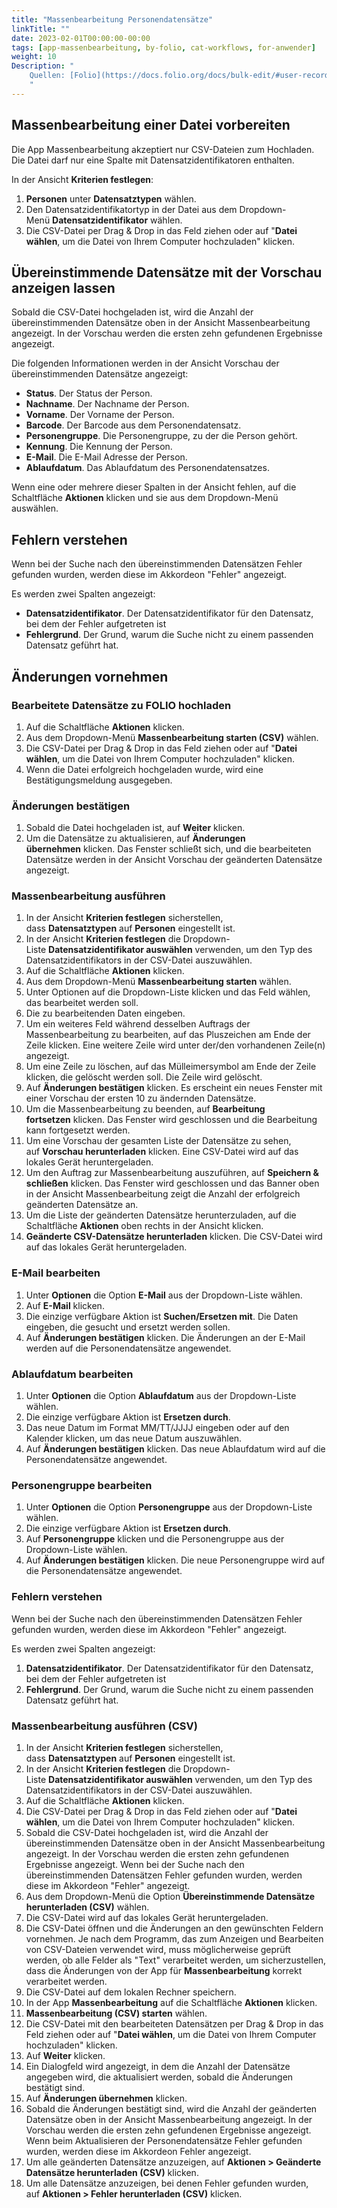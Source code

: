 ```yaml
---
title: "Massenbearbeitung Personendatensätze"
linkTitle: ""
date: 2023-02-01T00:00:00-00:00
tags: [app-massenbearbeitung, by-folio, cat-workflows, for-anwender]
weight: 10
Description: "
    Quellen: [Folio](https://docs.folio.org/docs/bulk-edit/#user-records) & [GBV](https://info.gbv.de/pages/viewpage.action?pageId=845709324)
    "
---
```


## Massenbearbeitung einer Datei vorbereiten

Die App Massenbearbeitung akzeptiert nur CSV-Dateien zum Hochladen. Die Datei darf nur eine Spalte mit Datensatzidentifikatoren enthalten.

In der Ansicht **Kriterien festlegen**:

1.  **Personen** unter **Datensatztypen** wählen.
2.  Den Datensatzidentifikatortyp in der Datei aus dem Dropdown-Menü **Datensatzidentifikator** wählen.
3.  Die CSV-Datei per Drag & Drop in das Feld ziehen oder auf "**Datei wählen**, um die Datei von Ihrem Computer hochzuladen" klicken.

## Übereinstimmende Datensätze mit der Vorschau anzeigen lassen

Sobald die CSV-Datei hochgeladen ist, wird die Anzahl der übereinstimmenden Datensätze oben in der Ansicht Massenbearbeitung angezeigt. In der Vorschau werden die ersten zehn gefundenen Ergebnisse angezeigt.

Die folgenden Informationen werden in der Ansicht Vorschau der übereinstimmenden Datensätze angezeigt:

-   **Status**. Der Status der Person.
-   **Nachname**. Der Nachname der Person.
-   **Vorname**. Der Vorname der Person.
-   **Barcode**. Der Barcode aus dem Personendatensatz.
-   **Personengruppe**. Die Personengruppe, zu der die Person gehört.
-   **Kennung**. Die Kennung der Person.
-   **E-Mail**. Die E-Mail Adresse der Person.
-   **Ablaufdatum**. Das Ablaufdatum des Personendatensatzes.

Wenn eine oder mehrere dieser Spalten in der Ansicht fehlen, auf die Schaltfläche **Aktionen** klicken und sie aus dem Dropdown-Menü auswählen.

## Fehlern verstehen

Wenn bei der Suche nach den übereinstimmenden Datensätzen Fehler gefunden wurden, werden diese im Akkordeon "Fehler" angezeigt.

Es werden zwei Spalten angezeigt:

-   **Datensatzidentifikator**. Der Datensatzidentifikator für den Datensatz, bei dem der Fehler aufgetreten ist
-   **Fehlergrund**. Der Grund, warum die Suche nicht zu einem passenden Datensatz geführt hat.

## Änderungen vornehmen

### Bearbeitete Datensätze zu FOLIO hochladen

1.  Auf die Schaltfläche **Aktionen** klicken.
2.  Aus dem Dropdown-Menü **Massenbearbeitung starten (CSV)** wählen.
3.  Die CSV-Datei per Drag & Drop in das Feld ziehen oder auf "**Datei wählen**, um die Datei von Ihrem Computer hochzuladen" klicken.
4.  Wenn die Datei erfolgreich hochgeladen wurde, wird eine Bestätigungsmeldung ausgegeben.

### Änderungen bestätigen

1.  Sobald die Datei hochgeladen ist, auf **Weiter** klicken.
2.  Um die Datensätze zu aktualisieren, auf **Änderungen übernehmen** klicken. Das Fenster schließt sich, und die bearbeiteten Datensätze werden in der Ansicht Vorschau der geänderten Datensätze angezeigt.

### Massenbearbeitung ausführen

1.  In der Ansicht **Kriterien festlegen** sicherstellen, dass **Datensatztypen** auf **Personen** eingestellt ist.
2.  In der Ansicht **Kriterien festlegen** die Dropdown-Liste **Datensatzidentifikator auswählen** verwenden, um den Typ des Datensatzidentifikators in der CSV-Datei auszuwählen.
3.  Auf die Schaltfläche **Aktionen** klicken.
4.  Aus dem Dropdown-Menü **Massenbearbeitung starten** wählen.
5.  Unter Optionen auf die Dropdown-Liste klicken und das Feld wählen, das bearbeitet werden soll.
6.  Die zu bearbeitenden Daten eingeben.
7.  Um ein weiteres Feld während desselben Auftrags der Massenbearbeitung zu bearbeiten, auf das Pluszeichen am Ende der Zeile klicken. Eine weitere Zeile wird unter der/den vorhandenen Zeile(n) angezeigt.
8.  Um eine Zeile zu löschen, auf das Mülleimersymbol am Ende der Zeile klicken, die gelöscht werden soll. Die Zeile wird gelöscht.
9.  Auf **Änderungen bestätigen** klicken. Es erscheint ein neues Fenster mit einer Vorschau der ersten 10 zu ändernden Datensätze.
10.  Um die Massenbearbeitung zu beenden, auf **Bearbeitung fortsetzen** klicken. Das Fenster wird geschlossen und die Bearbeitung kann fortgesetzt werden.
11.  Um eine Vorschau der gesamten Liste der Datensätze zu sehen, auf **Vorschau herunterladen** klicken. Eine CSV-Datei wird auf das lokales Gerät heruntergeladen.
12.  Um den Auftrag zur Massenbearbeitung auszuführen, auf **Speichern & schließen** klicken. Das Fenster wird geschlossen und das Banner oben in der Ansicht Massenbearbeitung zeigt die Anzahl der erfolgreich geänderten Datensätze an.
13.  Um die Liste der geänderten Datensätze herunterzuladen, auf die Schaltfläche **Aktionen** oben rechts in der Ansicht klicken.
14.  **Geänderte CSV-Datensätze herunterladen** klicken. Die CSV-Datei wird auf das lokales Gerät heruntergeladen.

### E-Mail bearbeiten

1.  Unter **Optionen** die Option **E-Mail** aus der Dropdown-Liste wählen.
2.  Auf **E-Mail** klicken.
3.  Die einzige verfügbare Aktion ist **Suchen/Ersetzen mit**. Die Daten eingeben, die gesucht und ersetzt werden sollen.
4.  Auf **Änderungen bestätigen** klicken. Die Änderungen an der E-Mail werden auf die Personendatensätze angewendet.

### Ablaufdatum bearbeiten

1.  Unter **Optionen** die Option **Ablaufdatum** aus der Dropdown-Liste wählen.
2.  Die einzige verfügbare Aktion ist **Ersetzen durch**.
3.  Das neue Datum im Format MM/TT/JJJJ eingeben oder auf den Kalender klicken, um das neue Datum auszuwählen.
4.  Auf **Änderungen bestätigen** klicken. Das neue Ablaufdatum wird auf die Personendatensätze angewendet.

### Personengruppe bearbeiten

1.  Unter **Optionen** die Option **Personengruppe** aus der Dropdown-Liste wählen.
2.  Die einzige verfügbare Aktion ist **Ersetzen durch**.
3.  Auf **Personengruppe** klicken und die Personengruppe aus der Dropdown-Liste wählen.
4.  Auf **Änderungen bestätigen** klicken. Die neue Personengruppe wird auf die Personendatensätze angewendet.

### Fehlern verstehen

Wenn bei der Suche nach den übereinstimmenden Datensätzen Fehler gefunden wurden, werden diese im Akkordeon "Fehler" angezeigt.

Es werden zwei Spalten angezeigt:

1.  **Datensatzidentifikator**. Der Datensatzidentifikator für den Datensatz, bei dem der Fehler aufgetreten ist
2.  **Fehlergrund**. Der Grund, warum die Suche nicht zu einem passenden Datensatz geführt hat.

### Massenbearbeitung ausführen (CSV)

1.  In der Ansicht **Kriterien festlegen** sicherstellen, dass **Datensatztypen** auf **Personen** eingestellt ist.
2.  In der Ansicht **Kriterien festlegen** die Dropdown-Liste **Datensatzidentifikator auswählen** verwenden, um den Typ des Datensatzidentifikators in der CSV-Datei auszuwählen.
3.  Auf die Schaltfläche **Aktionen** klicken.
4.  Die CSV-Datei per Drag & Drop in das Feld ziehen oder auf "**Datei wählen**, um die Datei von Ihrem Computer hochzuladen" klicken.
5.  Sobald die CSV-Datei hochgeladen ist, wird die Anzahl der übereinstimmenden Datensätze oben in der Ansicht Massenbearbeitung angezeigt. In der Vorschau werden die ersten zehn gefundenen Ergebnisse angezeigt. Wenn bei der Suche nach den übereinstimmenden Datensätzen Fehler gefunden wurden, werden diese im Akkordeon "Fehler" angezeigt.
6.  Aus dem Dropdown-Menü die Option **Übereinstimmende Datensätze herunterladen (CSV)** wählen.
7.  Die CSV-Datei wird auf das lokales Gerät heruntergeladen.
8.  Die CSV-Datei öffnen und die Änderungen an den gewünschten Feldern vornehmen. Je nach dem Programm, das zum Anzeigen und Bearbeiten von CSV-Dateien verwendet wird, muss möglicherweise geprüft werden, ob alle Felder als "Text" verarbeitet werden, um sicherzustellen, dass die Änderungen von der App für **Massenbearbeitung** korrekt verarbeitet werden.
9.  Die CSV-Datei auf dem lokalen Rechner speichern.
10.  In der App **Massenbearbeitung** auf die Schaltfläche **Aktionen** klicken.
11.  **Massenbearbeitung (CSV) starten** wählen.
12.  Die CSV-Datei mit den bearbeiteten Datensätzen per Drag & Drop in das Feld ziehen oder auf "**Datei wählen**, um die Datei von Ihrem Computer hochzuladen" klicken.
13.  Auf **Weiter** klicken.
14.  Ein Dialogfeld wird angezeigt, in dem die Anzahl der Datensätze angegeben wird, die aktualisiert werden, sobald die Änderungen bestätigt sind.
15.  Auf **Änderungen übernehmen** klicken.
16.  Sobald die Änderungen bestätigt sind, wird die Anzahl der geänderten Datensätze oben in der Ansicht Massenbearbeitung angezeigt. In der Vorschau werden die ersten zehn gefundenen Ergebnisse angezeigt. Wenn beim Aktualisieren der Personendatensätze Fehler gefunden wurden, werden diese im Akkordeon Fehler angezeigt.
17.  Um alle geänderten Datensätze anzuzeigen, auf **Aktionen > Geänderte Datensätze herunterladen (CSV)** klicken.
18.  Um alle Datensätze anzuzeigen, bei denen Fehler gefunden wurden, auf **Aktionen > Fehler herunterladen (CSV)** klicken.
